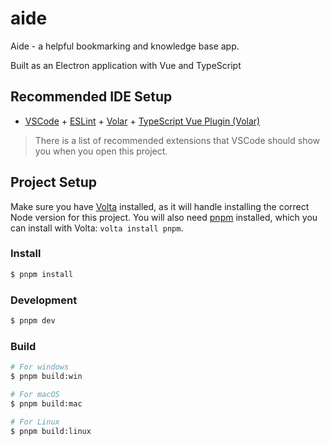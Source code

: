 # aide

Aide - a helpful bookmarking and knowledge base app.

Built as an Electron application with Vue and TypeScript

## Recommended IDE Setup

- [VSCode](https://code.visualstudio.com/) + [ESLint](https://marketplace.visualstudio.com/items?itemName=dbaeumer.vscode-eslint) + [Volar](https://marketplace.visualstudio.com/items?itemName=Vue.volar) + [TypeScript Vue Plugin (Volar)](https://marketplace.visualstudio.com/items?itemName=Vue.vscode-typescript-vue-plugin)

> There is a list of recommended extensions that VSCode should show you when you open this project.

## Project Setup

Make sure you have [Volta](https://volta.sh) installed, as it will handle installing the correct Node version for this project. You will also need [pnpm](https://pnpm.io) installed, which you can install with Volta: `volta install pnpm`.

### Install

```bash
$ pnpm install
```

### Development

```bash
$ pnpm dev
```

### Build

```bash
# For windows
$ pnpm build:win

# For macOS
$ pnpm build:mac

# For Linux
$ pnpm build:linux
```
